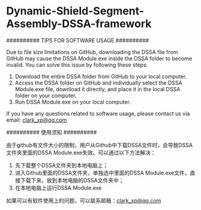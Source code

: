 # Dynamic-Shield-Segment-Assembly-DSSA-framework


##########  TIPS FOR SOFTWARE USAGE  ##########

Due to file size limitations on GitHub, downloading the DSSA file from GitHub may cause the DSSA Module.exe inside the DSSA folder to become invalid. You can solve this issue by following these steps:
1. Download the entire DSSA folder from GitHub to your local computer.
2. Access the DSSA folder on GitHub and individually select the DSSA Module.exe file, download it directly, and place it in the local DSSA folder on your computer.
3. Run DSSA Module.exe on your local computer.

If you have any questions related to software usage, please contact us via email: clark_xp@qq.com



##########  使用须知  ##########

由于github有文件大小的限制，用户从Github中下载DSSA文件时，会导致DSSA文件夹里面的DSSA Module.exe失效。可以通过以下方法解决：
1. 先下载整个DSSA文件夹到本地电脑上；
2. 进入Github里面的DSSA文件夹，单独选中里面的DSSA Module.exe文件，直接下载下来，放到本地电脑的DSSA文件夹中；
3. 在本地电脑上运行DSSA Module.exe


如果可以有软件使用上的问题，可以联系邮箱：clark_xp@qq.com


